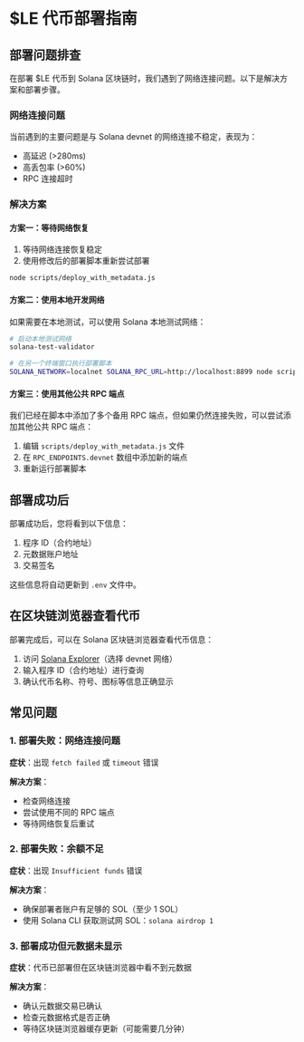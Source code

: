 # $LE 代币部署指南

## 部署问题排查

在部署 $LE 代币到 Solana 区块链时，我们遇到了网络连接问题。以下是解决方案和部署步骤。

### 网络连接问题

当前遇到的主要问题是与 Solana devnet 的网络连接不稳定，表现为：
- 高延迟 (>280ms)
- 高丢包率 (>60%)
- RPC 连接超时

### 解决方案

#### 方案一：等待网络恢复

1. 等待网络连接恢复稳定
2. 使用修改后的部署脚本重新尝试部署

```bash
node scripts/deploy_with_metadata.js
```

#### 方案二：使用本地开发网络

如果需要在本地测试，可以使用 Solana 本地测试网络：

```bash
# 启动本地测试网络
solana-test-validator

# 在另一个终端窗口执行部署脚本
SOLANA_NETWORK=localnet SOLANA_RPC_URL=http://localhost:8899 node scripts/deploy_with_metadata.js
```

#### 方案三：使用其他公共 RPC 端点

我们已经在脚本中添加了多个备用 RPC 端点，但如果仍然连接失败，可以尝试添加其他公共 RPC 端点：

1. 编辑 `scripts/deploy_with_metadata.js` 文件
2. 在 `RPC_ENDPOINTS.devnet` 数组中添加新的端点
3. 重新运行部署脚本

## 部署成功后

部署成功后，您将看到以下信息：

1. 程序 ID（合约地址）
2. 元数据账户地址
3. 交易签名

这些信息将自动更新到 `.env` 文件中。

## 在区块链浏览器查看代币

部署完成后，可以在 Solana 区块链浏览器查看代币信息：

1. 访问 [Solana Explorer](https://explorer.solana.com/?cluster=devnet)（选择 devnet 网络）
2. 输入程序 ID（合约地址）进行查询
3. 确认代币名称、符号、图标等信息正确显示

## 常见问题

### 1. 部署失败：网络连接问题

**症状**：出现 `fetch failed` 或 `timeout` 错误

**解决方案**：
- 检查网络连接
- 尝试使用不同的 RPC 端点
- 等待网络恢复后重试

### 2. 部署失败：余额不足

**症状**：出现 `Insufficient funds` 错误

**解决方案**：
- 确保部署者账户有足够的 SOL（至少 1 SOL）
- 使用 Solana CLI 获取测试网 SOL：`solana airdrop 1`

### 3. 部署成功但元数据未显示

**症状**：代币已部署但在区块链浏览器中看不到元数据

**解决方案**：
- 确认元数据交易已确认
- 检查元数据格式是否正确
- 等待区块链浏览器缓存更新（可能需要几分钟）